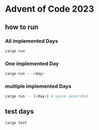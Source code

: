 # Advent of Code 2023

## how to run

### All implemented Days
```bash
cargo run
```

### One implemented Day
```bash
cargo run -- <day>
```

### multiple implemented Days
```bash
cargo run -- [<day>] # space seperated
```
## test days
```bash
cargo test
```

